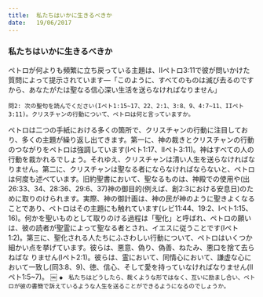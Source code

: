 ```yaml
---
title:  私たちはいかに生きるべきか
date:   19/06/2017
---
```


### 私たちはいかに生きるべきか

ペトロが何よりも頻繁に立ち戻っている主題は、IIペトロ3:11で彼が問いかけた質問によって提示されています―「このように、すべてのものは滅び去るのですから、あなたがたは聖なる信心深い生活を送らなければなりません」

`問2: 次の聖句を読んでください(Iペト1:15~17、22、2:1、3:8、9、4:7~11、IIペト3:11)。クリスチャンの行動について、ペトロは何と言っていますか。`

ペトロは二つの手紙における多くの箇所で、クリスチャンの行動に注目しており、多くの主題が繰り返し出てきます。第一に、神の裁きとクリスチャンの行動のつながりをペトロは強調しています(Iペト1:17、IIペト3:11)。神はすべての人の行動を裁かれるでしょう。それゆえ、クリスチャンは清い人生を送らなければなりません。第二に、クリスチャンは聖なる者にならなければならないと、ペトロは何度も述べています。旧約聖書において、聖なるものは、神殿での使用や(出26:33、34、28:36、29:6、37)神の御目的(例えば、創2:3における安息日)のために取りのけられます。実際、神の御計画は、神の民が神のように聖きよくなることであり、ペトロはその主題にも触れています(レビ11:44、19:2、Iペト1:15、16)。何かを聖いものとして取りのける過程は「聖化」と呼ばれ、ペトロの願いは、彼の読者が聖霊によって聖なる者とされ、イエスに従うことです(Iペト1:2)。第三に、聖化される人たちにふさわしい行動について、ペトロはいくつか細かい点を挙げています。彼らは、悪意、偽り、偽善、ねたみ、悪口を捨て去らねばな
りません(Iペト2:1)。彼らは、霊において、同情心において、謙虚な心において一致し(同3:8、9)、徳、信心、そして愛を持っていなければなりません(IIペト1:5~7)。
￼
`◆　私たちはどうしたら、裁くような形ではなく、互いに励まし合い、ペトロが彼の書簡で訴えているような人生を送ることができるようになるのでしょうか。`
